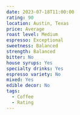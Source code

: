 ```yaml
---
date: 2023-07-18T11:00:00
rating: 90
location: Austin, Texas
price: Average
roast level: Medium
espresso: Exceptional
sweetness: Balanced
strength: Balanced
bitter: No
house syrups: Yes
specialty drinks: Yes
espresso variety: No
mixed: Yes
edible decor: No
tags:
  - Coffee
  - Rating
---
```



